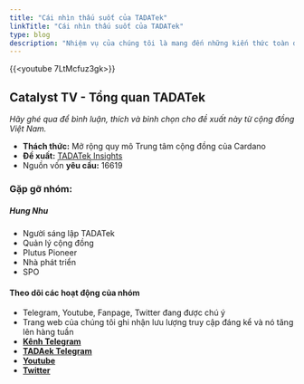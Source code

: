 ```yaml
---
title: "Cái nhìn thấu suốt của TADATek"
linkTitle: "Cái nhìn thấu suốt của TADATek"
type: blog
description: "Nhiệm vụ của chúng tôi là mang đến những kiến thức toàn diện nhất về Cardano cho cộng đồng tại Việt Nam."
---
```


{{<youtube 7LtMcfuz3gk>}}

## Catalyst TV - Tổng quan TADATek

*Hãy ghé qua để bình luận, thích và bình chọn cho đề xuất này từ cộng đồng Việt Nam.*

- **Thách thức:** Mở rộng quy mô Trung tâm cộng đồng của Cardano
- **Đề xuất:** [TADATek Insights](https://cardano.ideascale.com/c/idea/403484)
- Nguồn vốn **yêu cầu:** 16619

### Gặp gỡ nhóm:

##### **Hung Nhu**

- Người sáng lập TADATek
- Quản lý cộng đồng
- Plutus Pioneer
- Nhà phát triển
- SPO

#### Theo dõi các hoạt động của nhóm

- Telegram, Youtube, Fanpage, Twitter đang được chú ý
- Trang web của chúng tôi ghi nhận lưu lượng truy cập đáng kể và nó tăng lên hàng tuần
- [**Kênh Telegram**](https://t.me/cardano247)
- [**TADAek Telegram**](https://t.me/congdongcardano)
- [**Youtube**](https://www.youtube.com/channel/UC9J88LtC7d-JpVilGwTcpVQ)
- [**Twitter**](https://twitter.com/TadaTek)
